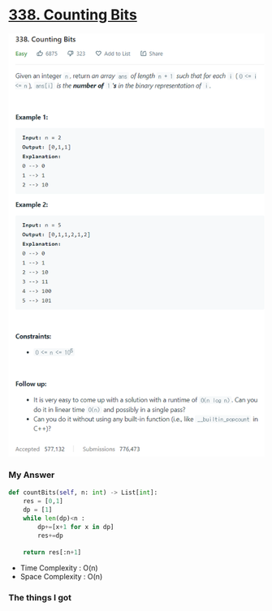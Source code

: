 # [338. Counting Bits](https://leetcode.com/problems/counting-bits/)

![image](Problem.png)



### My Answer

```python
def countBits(self, n: int) -> List[int]:
    res = [0,1]
    dp = [1]
    while len(dp)<n : 
        dp+=[x+1 for x in dp]
        res+=dp

	return res[:n+1]
```

* Time Complexity : O(n)
* Space Complexity : O(n)



### The things I got
